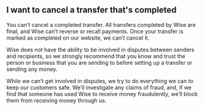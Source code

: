 ## I want to cancel a transfer that's completed  
You can’t cancel a completed transfer. All transfers completed by Wise are final, and Wise can’t reverse or recall payments. Once your transfer is marked as completed on our website, we can’t cancel it.

Wise does not have the ability to be involved in disputes between senders and recipients, so we strongly recommend that you know and trust the person or business that you are sending to before setting up a transfer or sending any money. 

While we can’t get involved in disputes, we try to do everything we can to keep our customers safe. We’ll investigate any claims of fraud, and, if we find that someone has used Wise to receive money fraudulently, we’ll block them from receiving money through us.